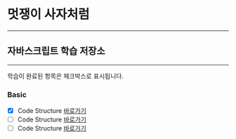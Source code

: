 # 멋쟁이 사자처럼

---

## 자바스크립트 학습 저장소

---

학습이 완료된 항목은 체크박스로 표시됩니다.

### Basic

- [x] Code Structure [바로가기](https://www.naver.com)
- [ ] Code Structure [바로가기](https://www.naver.com)
- [ ] Code Structure [바로가기](https://www.naver.com)
